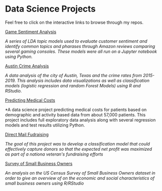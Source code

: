 # Data Science Projects

Feel free to click on the interactive links to browse through my repos.

[Game Sentiment Analysis](https://github.com/runner16/game_sentiment_analysis)

*A series of LDA topic models used to evaluate customer sentiment and identify common topics and pharases through Amazon reviews comparing several gaming consoles. These models were all run on a Jupyter notebook using Python.*

[Austin Crime Analysis](https://github.com/runner16/austin_crime_analysis)

*A data analysis of the city of Austin, Texas and the crime rates from 2015-2019. This analysis includes data visualizations as well as classification models (logistic regression and random Forest Models) using R and RStudio.*

[Predicting Medical Costs](https://github.com/runner16/predictinghealthcost)

*A data science project predicting medical costs for patients based on demographic and activity based data from about 57,000 patients. This project includes full exploratory data analysis along with several regression models and test results utilizing Python.

[Direct Mail Fudraising](https://github.com/runner16/predictinghealthcost)

*The goal of this project was to develop a classification model that could effectively capture donors so that the expected net profit was maximized as part of a nationa veteran's fundraising efforts*

[Survey of Small Business Owners](https://github.com/runner16/survey_business_owners)

*An analysis on the US Census Survey of Small Business Owners dataset in order to give an overview of on the economic and social characteristics of small business owners using R/RStudio*
